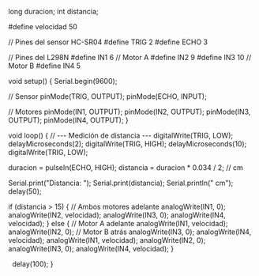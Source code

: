 long duracion;
int distancia;

#define velocidad 50

// Pines del sensor HC-SR04
#define TRIG 2
#define ECHO 3

// Pines del L298N
#define IN1 6  // Motor A
#define IN2 9
#define IN3 10   // Motor B
#define IN4 5

void setup() {
  Serial.begin(9600);

  // Sensor
  pinMode(TRIG, OUTPUT);
  pinMode(ECHO, INPUT);

  // Motores
  pinMode(IN1, OUTPUT);
  pinMode(IN2, OUTPUT);
  pinMode(IN3, OUTPUT);
  pinMode(IN4, OUTPUT);
}

void loop() {
  // --- Medición de distancia ---
  digitalWrite(TRIG, LOW);
  delayMicroseconds(2);
  digitalWrite(TRIG, HIGH);
  delayMicroseconds(10);
  digitalWrite(TRIG, LOW);

  duracion = pulseIn(ECHO, HIGH);
  distancia = duracion * 0.034 / 2; // cm

  Serial.print("Distancia: ");
  Serial.print(distancia);
  Serial.println(" cm");
  delay(50);
  
  if (distancia > 15) {
    // Ambos motores adelante
    analogWrite(IN1, 0);
    analogWrite(IN2, velocidad);
    analogWrite(IN3, 0);
    analogWrite(IN4, velocidad);
  } 
  else {
    // Motor A adelante
    analogWrite(IN1, velocidad);
    analogWrite(IN2, 0);
    // Motor B atrás
    analogWrite(IN3, 0);
    analogWrite(IN4, velocidad);
    analogWrite(IN1, velocidad);
    analogWrite(IN2, 0);
    analogWrite(IN3, 0);
    analogWrite(IN4, velocidad);
  }

  delay(100);
}
